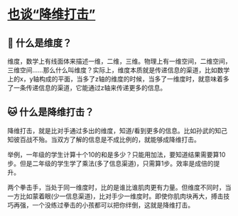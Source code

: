 # [也谈“降维打击”](https://github.com/xpblog/say-something/issues/5)

## 🐂 什么是维度？
维度，数学上有线面体来描述一维，二维，三维。物理上有一维空间，二维空间，三维空间……那么什么叫维度？实际上，维度本质就是传递信息的渠道，比如数学上的x，y轴构成的平面，当多了z轴的维度的时候，当多了一维度时，就意味着多了一条传递信息的渠道，它能通过z轴来传递更多的信息。

## 🐱 什么是降维打击？
降维打击，就是比对手通过多出的维度，知道/看到更多的信息。比如孙武的知己知彼百战不殆。当双方了解的信息是不成比例的，就能够成降维打击。

举例，一年级的学生计算十个10的和是多少？只能用加法，要知道结果需要算10步。但是二年级的学生学了乘法(多了信息渠道)，只需算1步。效率是成倍的提升。

两个拳击手，当处于同一维度时，比的是谁比谁肌肉更有力量。但维度不同时，当一方比如蒙着眼(少一信息渠道)，比对手少一维度时。即使你肌肉块再大，搏击技巧再强，一个没练过拳击的小孩都可以把你绊倒，这就是降维打击。